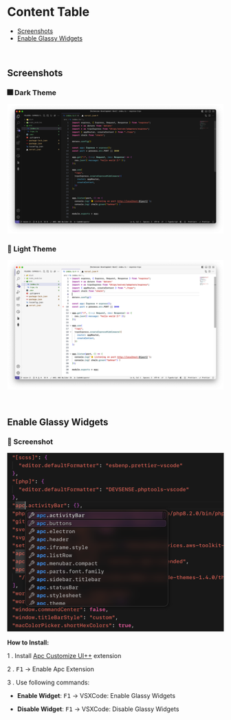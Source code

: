# Content Table

- [Screenshots](#screenshots)
- [Enable Glassy Widgets](#enable-glassy-widgets)

<br/>

## Screenshots
### 🎆 Dark Theme
![image](./images/screenshot-dark.png) 

### 🌅 Light Theme
![image](./images/screenshot-light.png)

<br/>

## Enable Glassy Widgets
### 🍷 Screenshot

![image](./images/glassy-widgets.png)

**How to Install:**

1 . Install [Apc Customize UI++](https://marketplace.visualstudio.com/items?itemName=drcika.apc-extension) extension 

2 . <kbd>F1</kbd> → Enable Apc Extension
 
3 . Use following commands:

 - **Enable Widget**:
<kbd>F1</kbd> → VSXCode: Enable Glassy Widgets

- **Disable Widget**:
<kbd>F1</kbd> → VSXCode: Disable Glassy Widgets